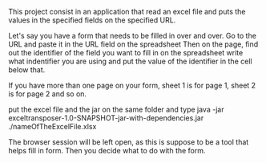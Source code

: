 This project consist in an application that read an excel file and puts the values in the specified fields on the
specified URL.

Let's say you have a form that needs to be filled in over and over.
Go to the URL and paste it in the URL field on the spreadsheet
Then on the page, find out the identifier of the field you want to fill in
on the spreadsheet write what indentifier you are using and put the value of the identifier
in the cell below that.

If you have more than one page on your form, sheet 1 is for page 1, sheet 2 is for page 2 and so on.

put the excel file and the jar on the same folder and type java -jar exceltransposer-1.0-SNAPSHOT-jar-with-dependencies.jar ./nameOfTheExcelFile.xlsx

The browser session will be left open, as this is suppose to be a tool that helps fill in form. Then you decide what to do with the form.